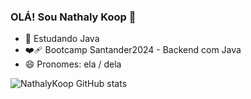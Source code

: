 ### OLÁ! Sou Nathaly Koop 👋

- 🌱 Estudando Java
- :mending_heart:  Bootcamp Santander2024 - Backend com Java
- 😄 Pronomes: ela / dela

![NathalyKoop GitHub stats](https://github-readme-stats.vercel.app/api?username=NathalyKoop&show_icons=true&theme=ambient_gradient)
